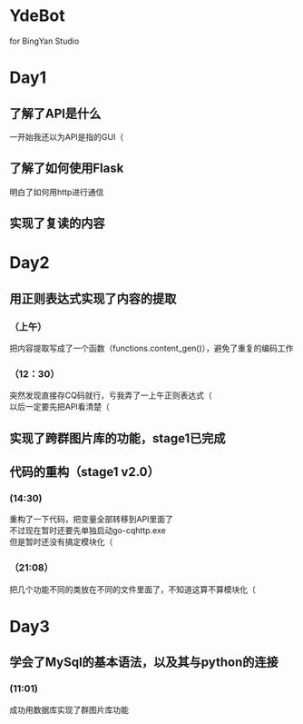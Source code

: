 # YdeBot
for BingYan Studio
# Day1
## **了解了API是什么**
一开始我还以为API是指的GUI（
## **了解了如何使用Flask**
明白了如何用http进行通信
## **实现了复读的内容**
# Day2
## **用正则表达式实现了内容的提取**
### （上午）
把内容提取写成了一个函数（functions.content_gen()），避免了重复的编码工作  
### （12：30）
突然发现直接存CQ码就行，亏我弄了一上午正则表达式（  
以后一定要先把API看清楚（  
## **实现了跨群图片库的功能，stage1已完成**
## **代码的重构（stage1 v2.0）**
### (14:30)
重构了一下代码，把变量全部转移到API里面了  
不过现在暂时还要先单独启动go-cqhttp.exe  
但是暂时还没有搞定模块化（
### （21:08）
把几个功能不同的类放在不同的文件里面了，不知道这算不算模块化（
# Day3
## 学会了MySql的基本语法，以及其与python的连接
### (11:01)
成功用数据库实现了群图片库功能
